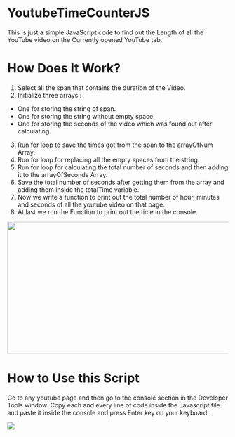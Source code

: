 # YoutubeTimeCounterJS
This is just a simple JavaScript code to find out the Length of all the YouTube video on the Currently opened YouTube tab.

# How Does It Work?

1. Select all the span that contains the duration of the Video.
2. Initialize three arrays :<br>
  - One for storing the string of span.<br>
  - One for storing the string without empty space.<br>
  - One for storing the seconds of the video which was found out after calculating.<br>
3. Run for loop to save the times got from the span to the arrayOfNum Array.
4. Run for loop for replacing all the empty spaces from the string.
5. Run for loop for calculating the total number of seconds and then adding it to the arrayOfSeconds Array.
6. Save the total number of seconds after getting them from the array and adding them inside the totalTime variable.
7. Now we write a function to print out the total number of hour, minutes and seconds of all the youtube video on that page.
8. At last we run the Function to print out the time in the console.

<img src="https://i.imgur.com/IhO1Qxp.png" width="830" height="300">

# How to Use this Script

Go to any youtube page and then go to the console section in the Developer Tools window. Copy each and every line of code inside the Javascript file and paste it inside the console and press Enter key on your keyboard.

<img src="https://i.imgur.com/otsLq7v.png">
